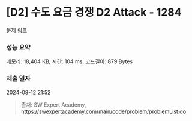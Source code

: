 # [D2] 수도 요금 경쟁 D2 Attack - 1284 

[문제 링크](https://swexpertacademy.com/main/code/problem/problemDetail.do?contestProbId=AV189xUaI8UCFAZN) 

### 성능 요약

메모리: 18,404 KB, 시간: 104 ms, 코드길이: 879 Bytes

### 제출 일자

2024-08-12 21:52



> 출처: SW Expert Academy, https://swexpertacademy.com/main/code/problem/problemList.do